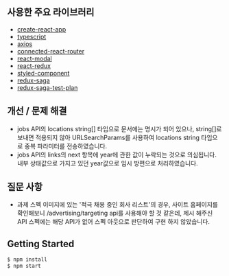 ## 사용한 주요 라이브러리
- [create-react-app](https://create-react-app.dev/)
- [typescript](https://www.typescriptlang.org/)
- [axios](https://github.com/axios/axios)
- [connected-react-router](https://github.com/supasate/connected-react-router)
- [react-modal](https://github.com/reactjs/react-modal)
- [react-redux](https://redux.js.org/basics/usage-with-react)
- [styled-component](https://www.styled-components.com/)
- [redux-saga](https://github.com/redux-saga/redux-saga)
- [redux-saga-test-plan](https://github.com/jfairbank/redux-saga-test-plan)

## 개선 / 문제 해결
- jobs API의 locations string[] 타입으로 문서에는 명시가 되어 있으나,
  string[]로 보내면 적용되지 않아 URLSearchParams를 사용하여 locations string 타입으로 중복 파라미터를 전송하였습니다.
- jobs API의 links의 next 항목에 year에 관한 값이 누락되는 것으로 의심됩니다.
  내부 상태값으로 가지고 있던 year값으로 임시 방편으로 처리하였습니다.

## 질문 사항
- 과제 스펙 이미지에 있는 '적극 채용 중인 회사 리스트'의 경우,
  사이트 홈페이지를 확인해보니 /advertising/targeting api를 사용해야 할 것 같은데,
  제시 해주신 API 스펙에는 해당 API가 없어 스펙 아웃으로 판단하여 구현 하지 않았습니다.

## Getting Started
```sh
$ npm install
$ npm start
```
